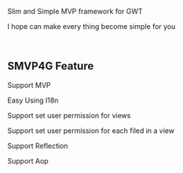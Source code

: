 <p>Slim and Simple MVP framework for GWT</p>
<p>I hope can make every thing become simple for you</p>
<br>
<h2>SMVP4G Feature</h2>
<p>Support MVP</p>
<p>Easy Using I18n</p>
<p>Support set user permission for views</p>
<p>Support set user permission for each filed in a view</p>
<p>Support Reflection</p>
<p>Support Aop</p>
